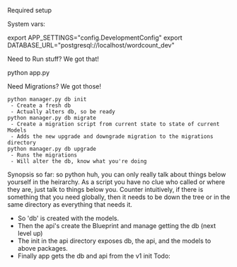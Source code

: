 Required setup


System vars:

export APP_SETTINGS="config.DevelopmentConfig"
export DATABASE_URL="postgresql://localhost/wordcount_dev"



Need to Run stuff? We got that!

python app.py


Need Migrations? We got those!

    python manager.py db init
     - Create a fresh db
     - Actually alters db, so be ready
    python manager.py db migrate
     - Create a migration script from current state to state of current Models
     - Adds the new upgrade and downgrade migration to the migrations directory
    python manager.py db upgrade
     - Runs the migrations
     - Will alter the db, know what you're doing




Synopsis so far:
so python huh, you can only really talk about things below yourself in the heirarchy.
As a script you have no clue who called or where they are, just talk to things below you.
Counter intuitively, if there is something that you need globally, then it needs to be down the tree or in
the same directory as everything that needs it.

 - So 'db' is created with the models.
 - Then the api's create the Blueprint and manage getting the db (next level up)
  - The init in the api directory exposes db, the api, and the models to above packages.
 - Finally app gets the db and api from the v1 init
Todo: